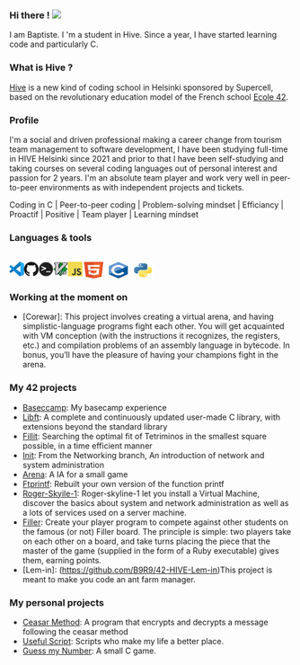 

<!-- [Cover](https://github.com/B9R9/B9R9/blob/master/img/test.jpeg) -->

### Hi there ! <img src="https://media.giphy.com/media/hvRJCLFzcasrR4ia7z/giphy.gif" width="25px">

<!-- Message daccueil et de presentation.--> 
I am Baptiste. I 'm a student in Hive. Since a year, I have started learning code and particularly C.

### What is Hive ?
  [Hive](www.hive.fi/en/about-hive/) is a new kind of coding school in Helsinki sponsored by Supercell, based on the revolutionary education model of the French school [Ecole 42](https://42.fr/).

###                                                                                                   Profile
 I'm a social and driven professional making a career change from tourism team management to software development, I have been studying full-time in HIVE Helsinki since 2021 and prior to that I have been self-studying and taking courses on several coding languages out of personal interest and passion for 2 years. I'm an absolute team player and work very well in peer-to-peer environments as with independent projects and tickets.
 
Coding in C | Peer-to-peer coding | Problem-solving mindset | Efficiancy | Proactif | Positive | Team player | Learning mindset
 
### Languages & tools
<div style="display: inline_block"><br>
  <img align="left" alt="Visual Studio Code" width="26px" src="https://raw.githubusercontent.com/github/explore/80688e429a7d4ef2fca1e82350fe8e3517d3494d/topics/visual-studio-code/visual-studio-code.png">
  <img align="center" alt="Rafa-HTML" height="30" width="40" src="https://raw.githubusercontent.com/devicons/devicon/master/icons/html5/html5-original.svg">
  <img align="center" alt="Rafa-C" height="30" width="40" src="https://raw.githubusercontent.com/devicons/devicon/master/icons/c/c-original.svg">
  <img align="center" alt="Rafa-Python" height="30" width="40" src="https://raw.githubusercontent.com/devicons/devicon/master/icons/python/python-original.svg">
  <img align="left" alt="GitHub" width="26px" src="https://raw.githubusercontent.com/github/explore/78df643247d429f6cc873026c0622819ad797942/topics/github/github.png">
  <img align="left" alt="Terminal" width="26px" src="https://raw.githubusercontent.com/github/explore/80688e429a7d4ef2fca1e82350fe8e3517d3494d/topics/terminal/terminal.png">
  <img align="left" alt="Vim" width="26px" src="https://raw.githubusercontent.com/github/explore/80688e429a7d4ef2fca1e82350fe8e3517d3494d/topics/vim/vim.png">
  <img align="left" alt="javascript" width="26px" src="https://raw.githubusercontent.com/github/explore/80688e429a7d4ef2fca1e82350fe8e3517d3494d/topics/javascript/javascript.png">
  </div>

### Working at the moment on

  - [Corewar]: This project involves creating a virtual arena, and having simplistic-language programs fight each other. You will get acquainted with VM conception (with the instructions it recognizes, the registers, etc.) and compilation problems of an assembly language in bytecode. In bonus, you’ll have the pleasure of having your champions fight in the arena.


### My 42 projects
  - [Baseccamp](https://github.com/B9R9/42-Hive-Basecamp): My basecamp experience
  - [Libft](https://github.com/B9R9/42-Hive-Libft): A complete and continuously updated user-made C library, with extensions beyond the standard library
  - [Fillit](https://github.com/B9R9/42-Hive-Fillit): Searching the optimal fit of Tetriminos in the smallest square possible, in a time efficient manner
  - [Init](https://github.com/B9R9/42-Hive-Init): From the Networking branch, An introduction of network and system administration
  - [Arena](https://github.com/B9R9/42-Hive-Arena): A IA for a small game 
  - [Ftprintf](https://github.com/B9R9/42-Hive-ft_printf): Rebuilt your own version of the function printf
  - [Roger-Skyile-1](https://github.com/B9R9/42-Hive-Roger-Skyline-1): Roger-skyline-1 let you install a Virtual Machine, discover the basics about system and network administration as well as a lots of services used on a server machine.
  - [Filler](https://github.com/B9R9/42-Hive-Filler): Create your player program to compete against other students on the famous (or not) Filler board. The principle is simple: two players take on each other on a board, and take turns placing the piece that the master of the game (supplied in the form of a Ruby executable) gives them, earning points.
  - [Lem-in]: (https://github.com/B9R9/42-HIVE-Lem-in)This project is meant to make you code an ant farm manager.

### My personal projects
  - [Ceasar Method](https://github.com/B9R9/42-Hive-cypher): A program that encrypts and decrypts a message following the ceasar method
  - [Useful Script](https://github.com/B9R9/42-Hive-script): Scripts who make my life a better place.
  - [Guess my Number](https://github.com/B9R9/Guest-My-Number): A small C game.
  



<!--        My 42 profile card                                                                         What i am doing at the moment 
                                                                                                       Wich language i am learning 
                                                                                                       Hobbies and fun fact -->


<!-- My stats git hub -->



<!-- Because life is not coding this iss were I can share who I am -->


<!--[![42 Profile Card](https://1337-readme.vercel.app/api/profile?cursus=42&dark=true&login=briffard)](https://github.com/mohouyizme/1337-readme)
![](https://github-readme-stats.vercel.app/api/top-langs/?username=B9R9&theme=radical&hide_langs_below=8)
![](https://github-readme-stats.vercel.app/api?username=B9R9&show_icons=true&theme=radical&count_private=true)
-->
<!--
**B9R9/B9R9** is a ✨ _special_ ✨ repository because its `README.md` (this file) appears on your GitHub profile.

Here are some ideas to get you started:

- 🔭 I’m currently working on ...
- 🌱 I’m currently learning ...
- 👯 I’m looking to collaborate on ...
- 🤔 I’m looking for help with ...
- 💬 Ask me about ...
- 📫 How to reach me: ...
- 😄 Pronouns: ...
- ⚡ Fun fact: ...
-->
